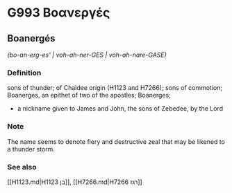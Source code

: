 # G993 Βοανεργές

## Boanergés

_(bo-an-erg-es' | voh-ah-ner-GES | voh-ah-nare-GASE)_

### Definition

sons of thunder; of Chaldee origin (H1123 and H7266); sons of commotion; Boanerges, an epithet of two of the apostles; Boanerges; 

- a nickname given to James and John, the sons of Zebedee, by the Lord

### Note

The name seems to denote fiery and destructive zeal that may be likened to a thunder storm.

### See also

[[H1123.md|H1123 בן]], [[H7266.md|H7266 רגז]]
